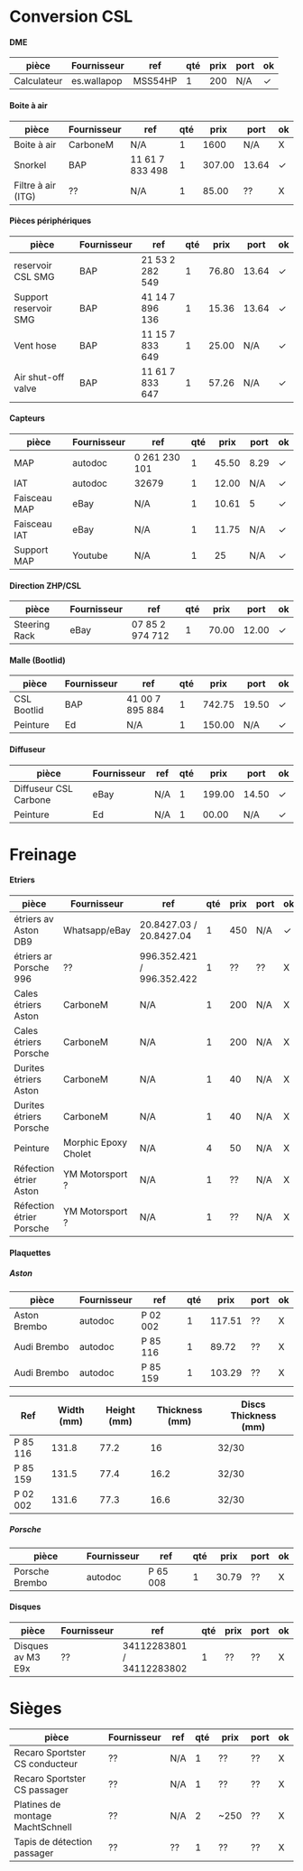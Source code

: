 # Conversion CSL

#### DME

| pièce | Fournisseur | ref | qté | prix | port | ok |
|-------|-------|-----|-----|------|------|----|
| Calculateur | es.wallapop | MSS54HP | 1 | 200 | N/A | ✓ |

#### Boite à air

| pièce | Fournisseur | ref | qté | prix | port | ok |
|-------|-------|-----|-----|------|------|----|
| Boite à air | CarboneM | N/A | 1 | 1600 | N/A | X |
| Snorkel | BAP |  11 61 7 833 498 | 1 | 307.00 | 13.64 | ✓ |
| Filtre à air (ITG) | ?? |  N/A | 1 | 85.00 | ?? | X |

#### Pièces périphériques

| pièce | Fournisseur | ref | qté | prix | port | ok |
|-------|-------|-----|-----|------|------|----|
| reservoir CSL SMG | BAP | 21 53 2 282 549 | 1 | 76.80 | 13.64 | ✓ |
| Support reservoir SMG | BAP | 41 14 7 896 136 | 1 | 15.36 | 13.64 | ✓ |
| Vent hose | BAP | 11 15 7 833 649 | 1 | 25.00 | N/A | ✓ |
| Air shut-off valve | BAP | 11 61 7 833 647 | 1 | 57.26 | N/A | ✓ |

#### Capteurs

| pièce | Fournisseur | ref | qté | prix | port | ok |
|-------|-------|-----|-----|------|------|----|
| MAP | autodoc | 0 261 230 101 | 1 | 45.50 | 8.29 | ✓ |
| IAT | autodoc | 32679 | 1 | 12.00 | N/A  | ✓ |
| Faisceau MAP | eBay | N/A | 1 | 10.61 | 5 | ✓ |
| Faisceau IAT | eBay | N/A | 1 | 11.75 | N/A | ✓ |
| Support MAP | Youtube | N/A | 1 | 25 | N/A | ✓ |

#### Direction ZHP/CSL

| pièce | Fournisseur | ref | qté | prix | port | ok |
|-------|-------|-----|-----|------|------|----|
| Steering Rack | eBay | 07 85 2 974 712  | 1 | 70.00 | 12.00 | ✓ |

#### Malle (Bootlid)

| pièce | Fournisseur | ref | qté | prix | port | ok |
|-------|-------|-----|-----|------|------|----|
| CSL Bootlid | BAP | 41 00 7 895 884  | 1 | 742.75 | 19.50 | ✓ |
| Peinture | Ed | N/A  | 1 | 150.00 | N/A | ✓ |

#### Diffuseur

| pièce | Fournisseur | ref | qté | prix | port | ok |
|-------|-------|-----|-----|------|------|----|
| Diffuseur CSL Carbone | eBay | N/A | 1 | 199.00 | 14.50 | ✓ |
| Peinture | Ed | N/A  | 1 | 00.00 | N/A | ✓ |

# Freinage

#### Etriers

| pièce | Fournisseur | ref | qté | prix | port | ok |
|-------|-------|-----|-----|------|------|----|
| étriers av Aston DB9 | Whatsapp/eBay | 20.8427.03 / 20.8427.04 | 1 | 450 | N/A | ✓ |
| étriers ar Porsche 996 | ?? | 996.352.421 / 996.352.422 | 1 | ?? | ?? | X |
| Cales étriers Aston | CarboneM | N/A | 1 | 200 | N/A | X |
| Cales étriers Porsche | CarboneM | N/A | 1 | 200 | N/A | X |
| Durites étriers Aston | CarboneM | N/A | 1 | 40 | N/A | X |
| Durites étriers Porsche | CarboneM | N/A | 1 | 40 | N/A | X |
| Peinture | Morphic Epoxy Cholet | N/A | 4 | 50 | N/A | X |
| Réfection étrier Aston | YM Motorsport ? | N/A | 1 | ?? | N/A | X |
| Réfection étrier Porsche | YM Motorsport ? | N/A | 1 | ?? | N/A | X |

#### Plaquettes

##### Aston

| pièce | Fournisseur | ref | qté | prix | port | ok |
|-------|-------|-----|-----|------|------|----|
| Aston Brembo | autodoc | P 02 002 | 1 | 117.51 | ?? | X |
| Audi Brembo | autodoc | P 85 116 | 1 | 89.72 | ?? | X |
| Audi Brembo | autodoc | P 85 159 | 1 | 103.29 | ?? | X |

| Ref | Width (mm) | Height (mm) | Thickness (mm) | Discs Thickness (mm) |
|-----|------------|-------------|----------------|----------------------|
| P 85 116 | 131.8 | 77.2 | 16 | 32/30 |
| P 85 159 | 131.5 | 77.4 | 16.2 | 32/30 |
| P 02 002 | 131.6 | 77.3 | 16.6 | 32/30 |

##### Porsche

| pièce | Fournisseur | ref | qté | prix | port | ok |
|-------|-------|-----|-----|------|------|----|
| Porsche Brembo | autodoc | P 65 008 | 1 | 30.79 | ?? | X |

#### Disques

| pièce | Fournisseur | ref | qté | prix | port | ok |
|-------|-------|-----|-----|------|------|----|
| Disques av M3 E9x | ?? | 34112283801 / 34112283802 | 1 | ?? | ?? | X |

# Sièges

| pièce | Fournisseur | ref | qté | prix | port | ok |
|-------|-------|-----|-----|------|------|----|
| Recaro Sportster CS conducteur | ?? | N/A | 1 | ?? | ?? | X |
| Recaro Sportster CS passager | ?? | N/A | 1 | ?? | ?? | X |
| Platines de montage MachtSchnell | ?? | N/A | 2 | ~250 | ?? | X |
| Tapis de détection passager | ?? | ?? | 1 | ?? | ?? | X |
